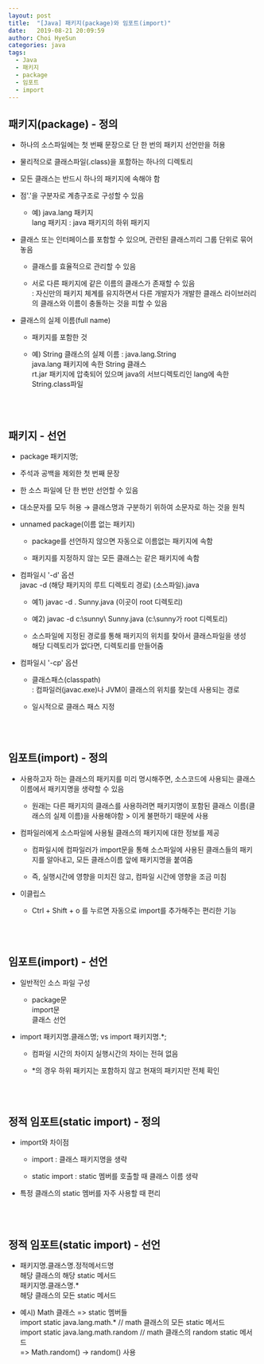 ```yaml
---
layout: post
title:  "[Java] 패키지(package)와 임포트(import)"
date:   2019-08-21 20:09:59
author: Choi HyeSun
categories: java
tags:
  - Java
  - 패키지
  - package
  - 임포트
  - import
---
```


## 패키지(package) - 정의

- 하나의 소스파일에는 첫 번째 문장으로 단 한 번의 패키지 선언만을 허용

- 물리적으로 클래스파일(.class)을 포함하는 하나의 디렉토리

- 모든 클래스는 반드시 하나의 패키지에 속해야 함

- 점'.'을 구분자로 계층구조로 구성할 수 있음

  - 예) java.lang 패키지
  <br>lang 패키지 : java 패키지의 하위 패키지
  
- 클래스 또는 인터페이스를 포함할 수 있으며, 관련된 클래스끼리 그룹 단위로 묶어놓음

  - 클래스를 효율적으로 관리할 수 있음

  - 서로 다른 패키지에 같은 이름의 클래스가 존재할 수 있음
  <br>: 자신만의 패키지 체계를 유지하면서 다른 개발자가 개발한 클래스 라이브러리의 클래스와 이름이 충돌하는 것을 피할 수 있음

- 클래스의 실제 이름(full name)

  - 패키지를 포함한 것

  - 예) String 클래스의 실제 이름 : java.lang.String
  <br>java.lang 패키지에 속한 String 클래스
  <br>rt.jar 패키지에 압축되어 있으며 java의 서브디렉토리인 lang에 속한 String.class파일

<br>
<br>

## 패키지 - 선언

- package 패키지명;

- 주석과 공백을 제외한 첫 번째 문장

- 한 소스 파일에 단 한 번만 선언할 수 있음

- 대소문자를 모두 허용 → 클래스명과 구분하기 위하여 소문자로 하는 것을 원칙

- unnamed package(이름 없는 패키지)

  - package를 선언하지 않으면 자동으로 이름없는 패키지에 속함

  - 패키지를 지정하지 않는 모든 클래스는 같은 패키지에 속함

- 컴파일시 '-d' 옵션
<br>javac -d (해당 패키지의 루트 디렉토리 경로) (소스파일).java

  - 예1) javac -d . Sunny.java (이곳이 root 디렉토리)

  - 예2) javac -d c:\sunny\ Sunny.java (c:\sunny가 root 디렉토리)

  - 소스파일에 지정된 경로를 통해 패키지의 위치를 찾아서 클래스파일을 생성
  <br>해당 디렉토리가 없다면, 디렉토리를 만들어줌

- 컴파일시 '-cp' 옵션

  - 클래스패스(classpath)
  <br>: 컴파일러(javac.exe)나 JVM이 클래스의 위치를 찾는데 사용되는 경로

  - 일시적으로 클래스 패스 지정
  
<br>
<br>

## 임포트(import) - 정의

- 사용하고자 하는 클래스의 패키지를 미리 명시해주면, 소스코드에 사용되는 클래스이름에서 패키지명을 생략할 수 있음

  - 원래는 다른 패키지의 클래스를 사용하려면 패키지명이 포함된 클래스 이름(클래스의 실제 이름)을 사용해야함 > 이게 불편하기 때문에 사용

- 컴파일러에게 소스파일에 사용될 클래스의 패키지에 대한 정보를 제공

  - 컴파일시에 컴파일러가 import문을 통해 소스파일에 사용된 클래스들의 패키지를 알아내고, 모든 클래스이름 앞에 패키지명을 붙여줌

  - 즉, 실행시간에 영향을 미치진 않고, 컴파일 시간에 영향을 조금 미침

- 이클립스

  - Ctrl + Shift + o 를 누르면 자동으로 import를 추가해주는 편리한 기능

<br>
<br>

## 임포트(import) - 선언

- 일반적인 소스 파일 구성

  - package문
  <br>import문
  <br>클래스 선언

- import 패키지명.클래스명; vs import 패키지명.*;

  - 컴파일 시간의 차이지 실행시간의 차이는 전혀 없음
  
  - \*의 경우 하위 패키지는 포함하지 않고 현재의 패키지만 전체 확인
  
<br>
<br>

## 정적 임포트(static import) - 정의

- import와 차이점 

  - import : 클래스 패키지명을 생략

  - static import : static 멤버를 호출할 때 클래스 이름 생략

- 특정 클래스의 static 멤버를 자주 사용할 때 편리

<br>
<br>

## 정적 임포트(static import) - 선언

- 패키지명.클래스명.정적메서드명
<br>해당 클래스의 해당 static 메서드
<br>패키지명.클래스명.*
<br>해당 클래스의 모든 static 메서드

- 예시) Math 클래스 => static 멤버들
<br>import static java.lang.math.* // math 클래스의 모든 static 메서드
<br>import static java.lang.math.random // math 클래스의 random static 메서드
<br>=> Math.random() → random() 사용
